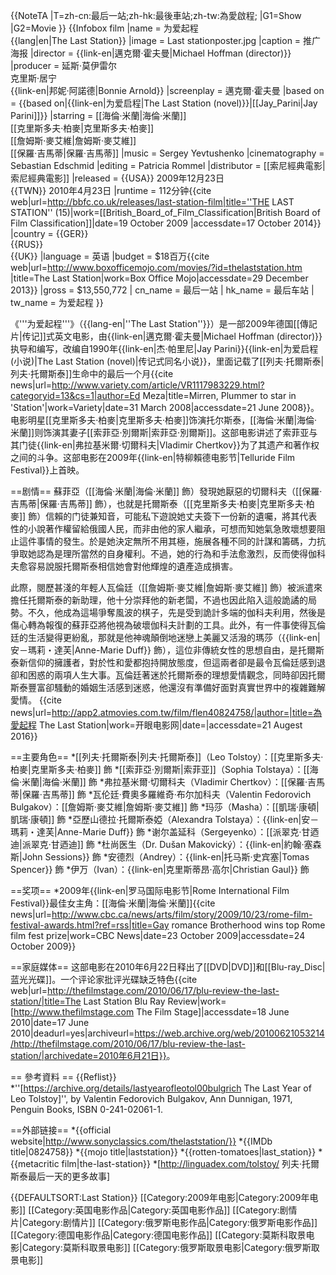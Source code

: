 {{NoteTA
|T=zh-cn:最后一站;zh-hk:最後車站;zh-tw:為愛啟程;
|G1=Show
|G2=Movie
}}
{{Infobox film
|name = 为爱起程<br />{{lang|en|The Last Station}}
|image = Last stationposter.jpg
|caption = 推广海报
|director = {{link-en|邁克爾·霍夫曼|Michael Hoffman (director)}}
|producer = 延斯·莫伊雷尔<br>克里斯·居宁<br>{{link-en|邦妮·阿諾德|Bonnie Arnold}}
|screenplay = 邁克爾·霍夫曼
|based on = {{based on|{{link-en|为爱启程|The Last Station (novel)}}|[[Jay_Parini|Jay Parini]]}}
|starring = [[海倫·米蘭|海倫·米蘭]]<br>[[克里斯多夫·柏麥|克里斯多夫·柏麥]]<br>[[詹姆斯·麥艾維|詹姆斯·麥艾維]]<br>[[保羅·吉馬蒂|保羅·吉馬蒂]]
|music = Sergey Yevtushenko
|cinematography = Sebastian Edschmid
|editing = Patricia Rommel
|distributor = [[索尼經典電影|索尼經典電影]]
|released = {{USA}} 2009年12月23日<br>{{TWN}} 2010年4月23日
|runtime = 112分钟<!--Theatrical runtime: 112:31--><ref>{{cite web|url=http://bbfc.co.uk/releases/last-station-film|title=''THE LAST STATION'' (15)|work=[[British_Board_of_Film_Classification|British Board of Film Classification]]|date=19 October 2009 |accessdate=17 October 2014}}</ref>
|country = {{GER}}<br>{{RUS}}<br>{{UK}}
|language = 英语
|budget = $18百万<ref name=mojo>{{cite web|url=http://www.boxofficemojo.com/movies/?id=thelaststation.htm |title=The Last Station|work=Box Office Mojo|accessdate=29 December 2013}}</ref>
|gross = $13,550,772<ref name=mojo/>
| cn_name = 最后一站
| hk_name = 最后车站
| tw_name = 为爱起程
}}

《'''为爱起程'''》（{{lang-en|''The Last Station''}}）是一部2009年德国[[傳記片|传记]]式英文电影，由{{link-en|邁克爾·霍夫曼|Michael Hoffman (director)}}执导和编写，改编自1990年{{link-en|杰·帕里尼|Jay Parini}}{{link-en|为爱启程 (小说)|The Last Station (novel)|传记式同名小说}}，里面记载了[[列夫·托爾斯泰|列夫·托爾斯泰]]生命中的最后一个月<ref name=station>{{cite news|url=http://www.variety.com/article/VR1117983229.html?categoryid=13&cs=1|author=Ed Meza|title=Mirren, Plummer to star in 'Station'|work=Variety|date=31 March 2008|accessdate=21 June 2008}}</ref>。电影明星[[克里斯多夫·柏麥|克里斯多夫·柏麥]]饰演托尔斯泰，[[海倫·米蘭|海倫·米蘭]]则饰演其妻子[[索菲亞·別爾斯|索菲亞·別爾斯]]。这部电影讲述了索菲亚与其门徒{{link-en|弗拉基米爾·切爾科夫|Vladimir Chertkov}}为了其遗产和著作权之间的斗争。这部电影在2009年{{link-en|特柳賴德电影节|Telluride Film Festival}}上首映。

==剧情==
蘇菲亞（[[海倫·米蘭|海倫·米蘭]] 飾）發現她厭惡的切爾科夫（[[保羅·吉馬蒂|保羅·吉馬蒂]] 飾），也就是托爾斯泰（[[克里斯多夫·柏麥|克里斯多夫·柏麥]] 飾）信賴的门徒兼知音，可能私下遊說她丈夫簽下一份新的遺囑，將其代表性的小說著作權留給俄國人民，而非由他的家人繼承，可想而知她氣急敗壞想要阻止這件事情的發生。於是她決定無所不用其極，施展各種不同的計謀和籌碼，力抗爭取她認為是理所當然的自身權利。不過，她的行為和手法愈激烈，反而使得伽科夫愈容易說服托爾斯泰相信她會對他輝煌的遺產造成損害。 

此際，閱歷甚淺的年輕人瓦倫廷（[[詹姆斯·麥艾維|詹姆斯·麥艾維]] 飾）被派遣來擔任托爾斯泰的新助理，他十分崇拜他的新老闆，不過也因此陷入這般詭譎的局勢。不久，他成為這場爭奪風波的棋子，先是受到詭計多端的伽科夫利用，然後是傷心轉為報復的蘇菲亞將他視為破壞伽科夫計劃的工具。此外，有一件事使得瓦倫廷的生活變得更紛亂，那就是他神魂顛倒地迷戀上美麗又活潑的瑪莎（{{link-en|安－瑪莉・達芙|Anne-Marie Duff}} 飾），這位非傳統女性的思想自由，是托爾斯泰新信仰的擁護者，對於性和愛都抱持開放態度，但這兩者卻是最令瓦倫廷感到退卻和困惑的兩項人生大事。瓦倫廷著迷於托爾斯泰的理想愛情觀念，同時卻因托爾斯泰豐富卻騷動的婚姻生活感到迷惑，他還沒有準備好面對真實世界中的複雜難解愛情。 <ref >{{cite news|url=http://app2.atmovies.com.tw/film/flen40824758/|author=|title=為愛起程 The Last Station|work=开眼电影网|date=|accessdate=21 Augest 2016}}</ref>

==主要角色==
*[[列夫·托爾斯泰|列夫·托爾斯泰]]（Leo Tolstoy）：[[克里斯多夫·柏麥|克里斯多夫·柏麥]] 飾
*[[索菲亞·別爾斯|索菲亚]]（Sophia Tolstaya）：[[海倫·米蘭|海倫·米蘭]] 飾
*弗拉基米爾·切爾科夫（Vladimir Chertkov）：[[保羅·吉馬蒂|保羅·吉馬蒂]] 飾
*瓦伦廷·費奧多羅維奇·布尔加科夫（Valentin Fedorovich Bulgakov）：[[詹姆斯·麥艾維|詹姆斯·麥艾維]] 飾
*玛莎（Masha）：[[凱瑞·康頓|凱瑞·康頓]] 飾
*亞歷山德拉·托爾斯泰婭（Alexandra Tolstaya）：{{link-en|安－瑪莉・達芙|Anne-Marie Duff}} 飾
*谢尔盖延科（Sergeyenko）：[[派翠克·甘迺迪|派翠克·甘迺迪]] 飾
*杜尚医生（Dr. Dušan Makovický）：{{link-en|約翰·塞森斯|John Sessions}} 飾
*安德烈（Andrey）：{{link-en|托马斯·史宾塞|Tomas Spencer}} 飾
*伊万（Ivan）：{{link-en|克里斯蒂昂·高尔|Christian Gaul}} 飾

==奖项==
*2009年{{link-en|罗马国际电影节|Rome International Film Festival}}最佳女主角：[[海倫·米蘭|海倫·米蘭]]<ref>{{cite news|url=http://www.cbc.ca/news/arts/film/story/2009/10/23/rome-film-festival-awards.html?ref=rss|title=Gay romance Brotherhood wins top Rome film fest prize|work=CBC News|date=23 October 2009|accessdate=24 October 2009}}</ref>

==家庭媒体==
这部电影在2010年6月22日释出了[[DVD|DVD]]和[[Blu-ray_Disc|蓝光光碟]]。一个评论家批评光碟缺乏特色<ref>{{cite web|url=http://thefilmstage.com/2010/06/17/blu-review-the-last-station/|title=The Last Station Blu Ray Review|work=[http://www.thefilmstage.com The Film Stage]|accessdate=18 June 2010|date=17 June 2010|deadurl=yes|archiveurl=https://web.archive.org/web/20100621053214/http://thefilmstage.com/2010/06/17/blu-review-the-last-station/|archivedate=2010年6月21日}}</ref>。

== 參考資料 ==
{{Reflist}}
*''[https://archive.org/details/lastyearofleotol00bulgrich The Last Year of Leo Tolstoy]'', by Valentin Fedorovich Bulgakov, Ann Dunnigan, 1971, Penguin Books, ISBN 0-241-02061-1.

==外部链接==
*{{official website|http://www.sonyclassics.com/thelaststation/}}
*{{IMDb title|0824758}}
*{{mojo title|laststation}}
*{{rotten-tomatoes|last_station}}
*{{metacritic film|the-last-station}}
*[http://linguadex.com/tolstoy/ 列夫·托爾斯泰最后一天的更多故事]

{{DEFAULTSORT:Last Station}}
[[Category:2009年电影|Category:2009年电影]]
[[Category:英国电影作品|Category:英国电影作品]]
[[Category:剧情片|Category:剧情片]]
[[Category:俄罗斯电影作品|Category:俄罗斯电影作品]]
[[Category:德国电影作品|Category:德国电影作品]]
[[Category:莫斯科取景电影|Category:莫斯科取景电影]]
[[Category:俄罗斯取景电影|Category:俄罗斯取景电影]]